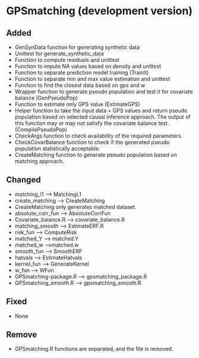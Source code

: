 # GPSmatching (development version)

## Added

* GenSynData function for generating synthetic data
* Unittest for generate_synthetic_data
* Function to compute residuals and unittest
* Function to impute NA values based on density and unittest
* Function to separate prediction model training (TrainIt)
* Function to separate min and max value estimation and unittest
* Function to find the closest data based on gps and w
* Wrapper function to generate pseudo population and test it for covariate balance (GenPseudoPop)
* Function to estimate only GPS value (EstimateGPS)
* Helper function to take the input data + GPS values and return pseudo population based on selected causal inference approach. The output of this function may or may not satisfy the covariate balance test. (CompilePseudoPop)
* CheckArgs function to check availability of the required parameters.
* CheckCovarBalance function to check if the generated pseudo population statistically acceptable.
* CreateMatching function to generate pseudo population based on matching approach.

## Changed

* matching_l1 --> MatchingL1
* create_matching --> CreateMatching
* CreateMatching only generates matched dataset.
* absolute_corr_fun --> AbsoluteCorrFun
* Covariate_balance.R --> covariate_balance.R
* matching_smooth --> EstimateERF.R
* risk_fun --> ComputeRisk
* matched_Y --> matched.Y
* matched_w -->matched.w
* smooth_fun --> SmoothERF
* hatvals --> EstimateHatvals
* kernel_fun --> GenerateKernel
* w_fun --> WFun
* GPSmatching-package.R --> gpsmatching_package.R
* GPSmatching_smooth.R --> gpsmatching_smooth.R

## Fixed

* None

## Remove

* GPSmatching.R functions are separated, and the file is removed.
